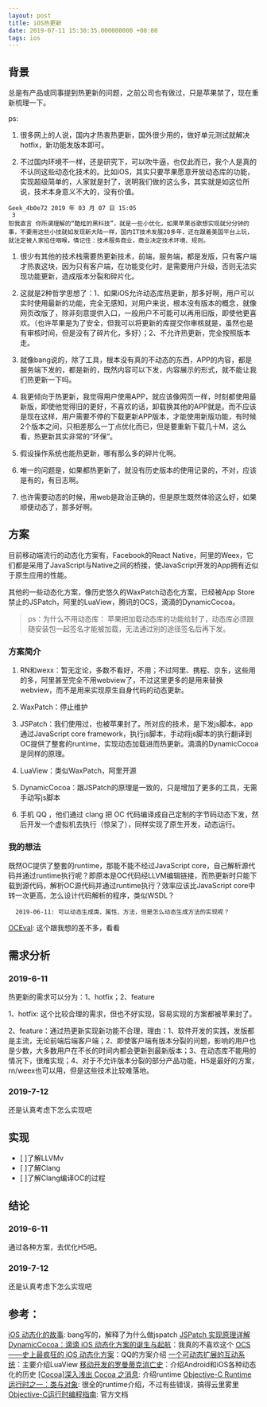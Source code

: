 ```yaml
---
layout: post
title: iOS热更新
date: 2019-07-11 15:30:35.000000000 +08:00
tags: ios
---
```


## 背景

总是有产品或同事提到热更新的问题，之前公司也有做过，只是苹果禁了，现在重新梳理一下。

ps: 

1. 很多网上的人说，国内才热衷热更新，国外很少用的，做好单元测试就解决hotfix，新功能发版本即可。

1. 不过国内环境不一样，还是研究下，可以吹牛逼，也仅此而已，我个人是真的不认同这些动态化技术的。比如iOS，其实只要苹果愿意开放动态库的功能，实现超级简单的，人家就是封了，说明我们做的这么多，其实就是如这位所说，技术本身意义不大的，没有价值。

```
Geek_4b0e72 2019 年 03 月 07 日 15:05
 3 
恕我直言 你所谓理解的“酷炫的黑科技”，就是一些小优化，如果苹果谷歌想实现就分分钟的事，不要用这些小技就如发现新大陆一样，国内IT技术发展20多年，还在跟着美国平台上玩，就注定被人家掐住咽喉，情记住：技术服务商业，商业决定技术环境、规则。
``` 

1. 很少有其他的技术栈需要热更新技术，前端，服务端，都是发版，只有客户端才热衷这块，因为只有客户端，在功能变化时，是需要用户升级，否则无法实现功能更新，造成版本分裂和碎片化。

1. 这就是2种哲学思想了：1、如果iOS允许动态库热更新，那多好啊，用户可以实时使用最新的功能，完全无感知，对用户来说，根本没有版本的概念，就像网页改版了，除非刻意提供入口，一般用户不可能可以再用旧版，即使他更喜欢。（也许苹果是为了安全，但我可以将更新的库提交你审核就是，虽然也是有审核时间，但是没有了碎片化，多好）；2、不允许热更新，完全按照版本走。

1. 就像bang说的，除了工具，根本没有真的不动态的东西，APP的内容，都是服务端下发的，都是新的，既然内容可以下发，内容展示的形式，就不能让我们热更新一下吗。

1. 我更倾向于热更新，我觉得用户使用APP，就应该像网页一样，时刻都使用最新版，即使他觉得旧的更好，不喜欢的话，卸载换其他的APP就是。而不应该是现在这样，用户需要不停的下载更新APP版本，才能使用新版功能，有时候2个版本之间，只相差那么一丁点优化而已，但是要重新下载几十M，这么看，热更新其实非常的“环保”。

1. 假设操作系统也能热更新，哪有那么多的碎片化啊。

1. 唯一的问题是，如果都热更新了，就没有历史版本的使用记录的，不对，应该是有的，有日志啊。

1. 也许需要动态的时候，用web是政治正确的，但是原生既然体验这么好，如果顺便动态了，那多好啊。

## 方案

目前移动端流行的动态化方案有，Facebook的React Native，阿里的Weex，它们都是采用了JavaScript与Native之间的桥接，使JavaScript开发的App拥有近似于原生应用的性能。

其他的一些动态化方案，像历史悠久的WaxPatch动态化方案，已经被App Store禁止的JSPatch，阿里的LuaView，腾讯的OCS，滴滴的DynamicCocoa。

> ps：为什么不用动态库：
苹果把加载动态库的功能给封了，动态库必须跟随安装包一起签名才能被加载，无法通过别的途径签名后再下发。

### 方案简介

1. RN和wexx：暂无定论，多数不看好，不用；不过阿里、携程、京东，这些用的多，阿里甚至完全不用webview了，不过这里更多的是用来替换webview，而不是用来实现原生自身代码的动态更新。

1. WaxPatch：停止维护

1. JSPatch：我们使用过，也被苹果封了。所对应的技术，是下发js脚本，app通过JavaScript core framework，执行js脚本，手动将js脚本的执行翻译到OC提供了整套的runtime，实现动态加载进而热更新。滴滴的DynamicCocoa是同样的原理。

1. LuaView：类似WaxPatch，阿里开源

1. DynamicCocoa：跟JSPatch的原理是一致的，只是增加了更多的工具，无需手动写js脚本

1. 手机 QQ ，他们通过 clang 把 OC 代码编译成自己定制的字节码动态下发，然后开发一个虚拟机去执行（惊呆了），同样实现了原生开发，动态运行。
 
### 我的想法

既然OC提供了整套的runtime，那能不能不经过JavaScript core，自己解析源代码并通过runtime执行呢？即原本是OC代码经LLVM编辑链接，而热更新时只能下载到源代码，解析OC源代码并通过runtime执行？效率应该比JavaScript core中转一次更高，怎么设计代码解析的程序，类似WSDL？

      2019-06-11: 可以动态生成类、属性、方法，但是怎么动态生成方法的实现呢？

[OCEval](https://github.com/lilidan/OCEval): 这个跟我想的差不多，看看

## 需求分析

### 2019-6-11

热更新的需求可以分为：1、hotfix；2、feature

1、hotfix: 这个比较合理的需求，但也不好实现，容易实现的方案都被苹果封了。

2、feature：通过热更新实现新功能不合理，理由：1、软件开发的实践，发版都是主流，无论前端后端客户端；2、即使客户端有版本分裂的问题，影响的用户也是少数，大多数用户在不长的时间内都会更新到最新版本；3、在动态库不能用的情况下，很难实现；4、对于不允许版本分裂的部分产品功能，H5是最好的方案，rn/weex也可以用，但是这些技术比较难落地。

### 2019-7-12

还是认真考虑下怎么实现吧

## 实现

- [ ]了解LLVMv
- [ ]了解Clang
- [ ]了解Clang编译OC的过程

## 结论

### 2019-6-11

通过各种方案，去优化H5吧。

### 2019-7-12

还是认真考虑下怎么实现吧

## 参考：
[iOS 动态化的故事](https://blog.cnbang.net/tech/3286/): bang写的，解释了为什么做jspatch
[JSPatch 实现原理详解](https://github.com/bang590/JSPatch/wiki/JSPatch-%E5%AE%9E%E7%8E%B0%E5%8E%9F%E7%90%86%E8%AF%A6%E8%A7%A3)
[DynamicCocoa：滴滴 iOS 动态化方案的诞生与起航](https://juejin.im/entry/585915e21b69e6006cb28486)：我真的不喜欢这个
[OCS ——史上最疯狂的 iOS 动态化方案](https://www.iteye.com/news/32017)：QQ的方案介绍
[一个可动态扩展的互动系统](https://zhuanlan.zhihu.com/p/48049529)：主要介绍LuaView
[移动开发的罗曼蒂克消亡史](https://www.infoq.cn/article/V4623ZeOsEI*HGKmX2M1)：介绍Android和iOS各种动态化的历史
[[Cocoa]深入浅出 Cocoa 之消息](https://blog.csdn.net/kesalin/article/details/6689226): 介绍runtime
[Objective-C Runtime 运行时之一：类与对象](http://southpeak.github.io/2014/10/25/objective-c-runtime-1/): 很全的runtime介绍，不过有些错误，搞得云里雾里
[Objective-C运行时编程指南](https://developer.apple.com/library/archive/documentation/Cocoa/Conceptual/ObjCRuntimeGuide/Introduction/Introduction.html#//apple_ref/doc/uid/TP40008048): 官方文档